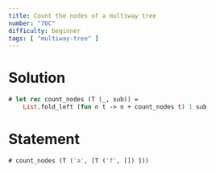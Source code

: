 ```yaml
---
title: Count the nodes of a multiway tree
number: "70C"
difficulty: beginner
tags: [ "multiway-tree" ]
---
```


# Solution

```ocaml
# let rec count_nodes (T (_, sub)) =
    List.fold_left (fun n t -> n + count_nodes t) 1 sub
```

# Statement

```ocaml
# count_nodes (T ('a', [T ('f', []) ]))
```
